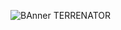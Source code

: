![BAnner TERRENATOR](https://github.com/user-attachments/assets/4b1e2dc8-cb9b-4220-bdbd-908330c50c6d)
